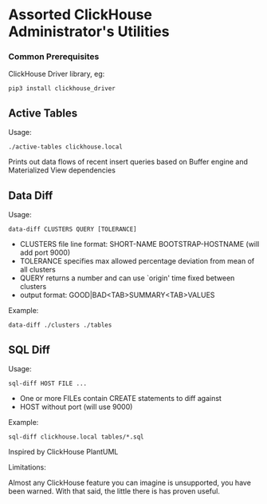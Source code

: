 # Assorted ClickHouse Administrator's Utilities

### Common Prerequisites

ClickHouse Driver library, eg:

```shell
pip3 install clickhouse_driver
```

## Active Tables

Usage:

```shell
./active-tables clickhouse.local
```

Prints out data flows of recent insert queries based on Buffer engine and
Materialized View dependencies

## Data Diff

Usage:

```shell
data-diff CLUSTERS QUERY [TOLERANCE]
```

* CLUSTERS file line format: SHORT-NAME BOOTSTRAP-HOSTNAME (will add port 9000)
* TOLERANCE specifies max allowed percentage deviation from mean of all clusters
* QUERY returns a number and can use `origin' time fixed between clusters
* output format: GOOD|BAD\<TAB\>SUMMARY\<TAB\>VALUES

Example:

```shell
data-diff ./clusters ./tables
```

## SQL Diff

Usage:

```shell
sql-diff HOST FILE ...
```

* One or more FILEs contain CREATE statements to diff against
* HOST without port (will use 9000)

Example:

```shell
sql-diff clickhouse.local tables/*.sql
```

Inspired by ClickHouse PlantUML

Limitations:

Almost any ClickHouse feature you can imagine is unsupported, you have been
warned. With that said, the little there is has proven useful.
